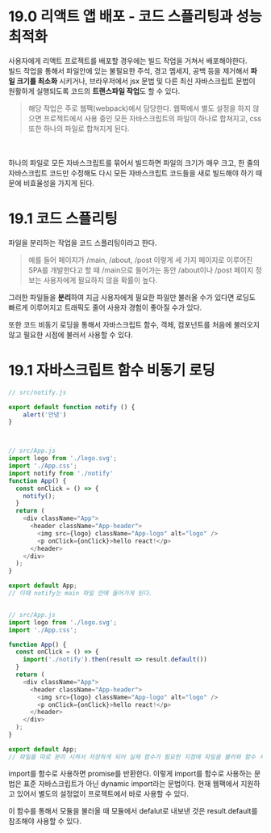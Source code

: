 # 19.0 리액트 앱 배포 - 코드 스플리팅과 성능 최적화
사용자에게 리액트 프로젝트를 배포할 경우에는 빌드 작업을 거쳐서 배포해야한다. 
<br/>
빌드 작업을 통해서 파일안에 있는 불필요한 주석, 경고 멤세지, 공백 등을 제거해서 **파일 크기를 최소화** 시키거나, 브라우저에서 jsx 문법 및 다른 최신 자바스크립트 문법이 원활하게 실행되도록 코드의 **트랜스파일 작업**도 할 수 있다.

> 해당 작업은 주로 웹팩(webpack)에서 담당한다.
웹팩에서 별도 설정을 하지 않으면 프로젝트에서 사용 중인 모든 자바스크립트의 파일이 하나로 합쳐지고, css또한 하나의 파일로 합쳐지게 된다.
<br/>
<br/>
하나의 파일로 모든 자바스크립트를 묶어서 빌드하면 파일의 크기가 매우 크고, 한 줄의 자바스크립트 코드만 수정해도 다시 모든 자바스크립트 코드들을 새로 빌드해야 하기 때문에 비효율성을 가지게 된다.

# 19.1 코드 스플리팅
파일을 분리하는 작업을 코드 스플리팅이라고 한다.

> 예를 들어 페이지가 /main, /about, /post 이렇게 세 가지 페이지로 이루어진 SPA를 개발한다고 할 때
/main으로 들어가는 동안 /about이나 /post 페이지 정보는 사용자에게 필요하지 않을 확률이 높다.

그러한 파일들을 **분리**하여 지금 사용자에게 필요한 파일만 불러올 수가 있다면 로딩도 빠르게 이루어지고 트래픽도 줄어 사용자 경험이 좋아질 수가 있다.

또한 코드 비동기 로딩을 통해서 자바스크립트 함수, 객체, 컴포넌트를 처음에 불러오지 않고 필요한 시점에 불러서 사용할 수 있다.

# 19.1 자바스크립트 함수 비동기 로딩

```javascript
// src/notify.js

export default function notify () {
    alert('안녕')
}



// src/App.js
import logo from './logo.svg';
import './App.css';
import notify from './notify'
function App() {
  const onClick = () => {
    notify();
  }
  return (
    <div className="App">
      <header className="App-header">
        <img src={logo} className="App-logo" alt="logo" />
        <p onClick={onClick}>hello react!</p>
      </header>
    </div>
  );
}

export default App;
// 이때 notify는 main 파일 안에 들어가게 된다.


// src/App.js
import logo from './logo.svg';
import './App.css';

function App() {
  const onClick = () => {
    import('./notify').then(result => result.default())
  }
  return (
    <div className="App">
      <header className="App-header">
        <img src={logo} className="App-logo" alt="logo" />
        <p onClick={onClick}>hello react!</p>
      </header>
    </div>
  );
}

export default App;
// 파일을 따로 분리 시켜서 저장하게 되어 실제 함수가 필요한 지점에 파일을 불러와 함수 사용 가능

```

import를 함수로 사용하면 promise를 반환한다. 이렇게 import를 함수로 사용하는 문법은 표준 자바스크립트가 아닌 dynamic import라는 문법이다.
현재 웹팩에서 지원하고 있어서 별도의 설정없이 프로젝트에서 바로 사용할 수 있다.

이 함수를 통해서 모듈을 불러올 때 모듈에서 defalut로 내보낸 것은 result.default를 참조해야 사용할 수 있다.